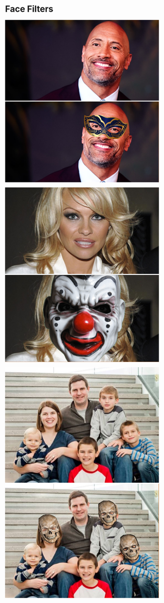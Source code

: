 # Face Filters

![](test9.jpg)
![](rock.png)

![](test8.jpg)
![](test8.png)

![](test10.jpg)
![](skull.png)
